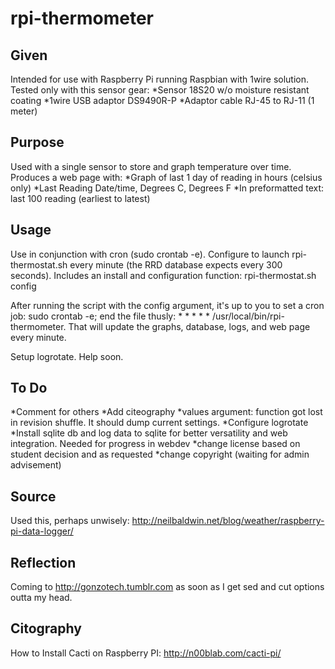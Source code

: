 rpi-thermometer
===============
Given
-----------
Intended for use with Raspberry Pi running Raspbian with 1wire solution. Tested only with this sensor gear:
*Sensor 18S20 w/o moisture resistant coating
*1wire USB adaptor DS9490R-P
*Adaptor cable RJ-45 to RJ-11 (1 meter)

Purpose
----------
Used with a single sensor to store and graph temperature over time. Produces a web page with:
*Graph of last 1 day of reading in hours (celsius only)
*Last Reading Date/time, Degrees C, Degrees F
*In preformatted text: last 100 reading (earliest to latest)

Usage
-----
Use in conjunction with cron (sudo crontab -e). Configure to launch rpi-thermostat.sh every minute (the RRD database expects every 300 seconds).
Includes an install and configuration function: rpi-thermostat.sh config

After running the script with the config argument, it's up to you to set a cron job: sudo crontab -e; end the file thusly:
     * * * * * /usr/local/bin/rpi-thermometer. That will update the graphs, database, logs, and web page every minute.

Setup logrotate. Help soon.

To Do
-----
*Comment for others
*Add citeography
*values argument: function got lost in revision shuffle. It should dump current settings.
*Configure logrotate
*Install sqlite db and log data to sqlite for better versatility and web integration. Needed for progress in webdev
*change license based on student decision and as requested
*change copyright (waiting for admin advisement)

Source
------
Used this, perhaps unwisely: http://neilbaldwin.net/blog/weather/raspberry-pi-data-logger/

Reflection
---------
Coming to http://gonzotech.tumblr.com as soon as I get sed and cut options outta my head.

Citography
---------
How to Install Cacti on Raspberry PI: http://n00blab.com/cacti-pi/
